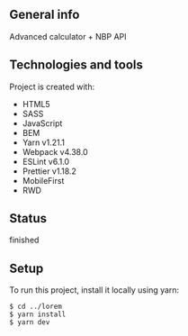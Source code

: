 ## General info  
Advanced calculator + NBP API

## Technologies and tools
Project is created with:
* HTML5
* SASS
* JavaScript
* BEM
* Yarn v1.21.1
* Webpack v4.38.0
* ESLint v6.1.0
* Prettier v1.18.2
* MobileFirst
* RWD

## Status
finished

## Setup
To run this project, install it locally using yarn:

```
$ cd ../lorem
$ yarn install
$ yarn dev
```